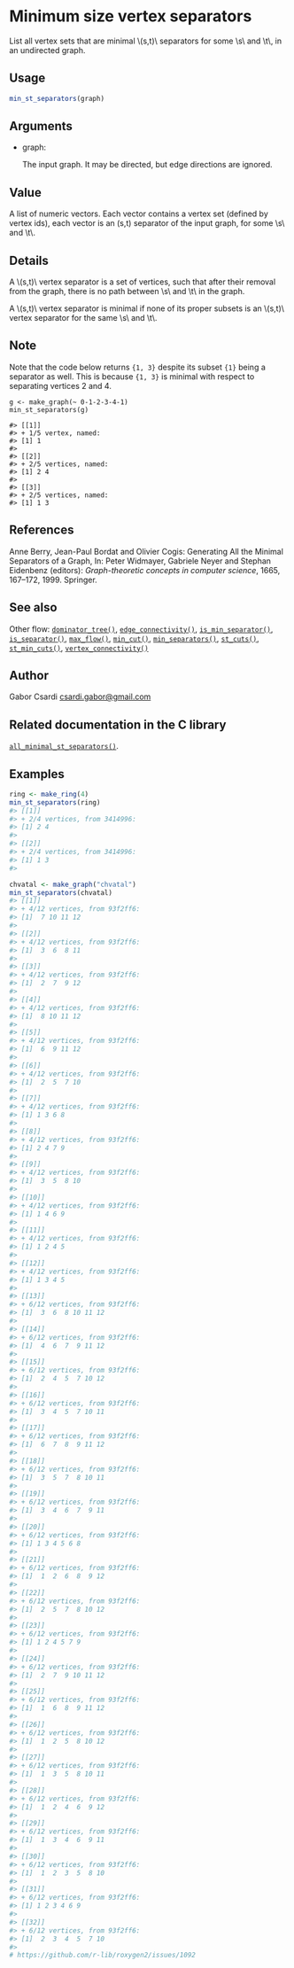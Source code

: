 # Minimum size vertex separators

List all vertex sets that are minimal \\(s,t)\\ separators for some
\\s\\ and \\t\\, in an undirected graph.

## Usage

``` r
min_st_separators(graph)
```

## Arguments

- graph:

  The input graph. It may be directed, but edge directions are ignored.

## Value

A list of numeric vectors. Each vector contains a vertex set (defined by
vertex ids), each vector is an (s,t) separator of the input graph, for
some \\s\\ and \\t\\.

## Details

A \\(s,t)\\ vertex separator is a set of vertices, such that after their
removal from the graph, there is no path between \\s\\ and \\t\\ in the
graph.

A \\(s,t)\\ vertex separator is minimal if none of its proper subsets is
an \\(s,t)\\ vertex separator for the same \\s\\ and \\t\\.

## Note

Note that the code below returns `{1, 3}` despite its subset `{1}` being
a separator as well. This is because `{1, 3}` is minimal with respect to
separating vertices 2 and 4.

    g <- make_graph(~ 0-1-2-3-4-1)
    min_st_separators(g)

    #> [[1]]
    #> + 1/5 vertex, named:
    #> [1] 1
    #>
    #> [[2]]
    #> + 2/5 vertices, named:
    #> [1] 2 4
    #>
    #> [[3]]
    #> + 2/5 vertices, named:
    #> [1] 1 3

## References

Anne Berry, Jean-Paul Bordat and Olivier Cogis: Generating All the
Minimal Separators of a Graph, In: Peter Widmayer, Gabriele Neyer and
Stephan Eidenbenz (editors): *Graph-theoretic concepts in computer
science*, 1665, 167–172, 1999. Springer.

## See also

Other flow:
[`dominator_tree()`](https://r.igraph.org/reference/dominator_tree.md),
[`edge_connectivity()`](https://r.igraph.org/reference/edge_connectivity.md),
[`is_min_separator()`](https://r.igraph.org/reference/is_min_separator.md),
[`is_separator()`](https://r.igraph.org/reference/is_separator.md),
[`max_flow()`](https://r.igraph.org/reference/max_flow.md),
[`min_cut()`](https://r.igraph.org/reference/min_cut.md),
[`min_separators()`](https://r.igraph.org/reference/min_separators.md),
[`st_cuts()`](https://r.igraph.org/reference/st_cuts.md),
[`st_min_cuts()`](https://r.igraph.org/reference/st_min_cuts.md),
[`vertex_connectivity()`](https://r.igraph.org/reference/vertex_connectivity.md)

## Author

Gabor Csardi <csardi.gabor@gmail.com>

## Related documentation in the C library

[`all_minimal_st_separators()`](https://igraph.org/c/html/latest/igraph-Separators.html#igraph_all_minimal_st_separators).

## Examples

``` r
ring <- make_ring(4)
min_st_separators(ring)
#> [[1]]
#> + 2/4 vertices, from 3414996:
#> [1] 2 4
#> 
#> [[2]]
#> + 2/4 vertices, from 3414996:
#> [1] 1 3
#> 

chvatal <- make_graph("chvatal")
min_st_separators(chvatal)
#> [[1]]
#> + 4/12 vertices, from 93f2ff6:
#> [1]  7 10 11 12
#> 
#> [[2]]
#> + 4/12 vertices, from 93f2ff6:
#> [1]  3  6  8 11
#> 
#> [[3]]
#> + 4/12 vertices, from 93f2ff6:
#> [1]  2  7  9 12
#> 
#> [[4]]
#> + 4/12 vertices, from 93f2ff6:
#> [1]  8 10 11 12
#> 
#> [[5]]
#> + 4/12 vertices, from 93f2ff6:
#> [1]  6  9 11 12
#> 
#> [[6]]
#> + 4/12 vertices, from 93f2ff6:
#> [1]  2  5  7 10
#> 
#> [[7]]
#> + 4/12 vertices, from 93f2ff6:
#> [1] 1 3 6 8
#> 
#> [[8]]
#> + 4/12 vertices, from 93f2ff6:
#> [1] 2 4 7 9
#> 
#> [[9]]
#> + 4/12 vertices, from 93f2ff6:
#> [1]  3  5  8 10
#> 
#> [[10]]
#> + 4/12 vertices, from 93f2ff6:
#> [1] 1 4 6 9
#> 
#> [[11]]
#> + 4/12 vertices, from 93f2ff6:
#> [1] 1 2 4 5
#> 
#> [[12]]
#> + 4/12 vertices, from 93f2ff6:
#> [1] 1 3 4 5
#> 
#> [[13]]
#> + 6/12 vertices, from 93f2ff6:
#> [1]  3  6  8 10 11 12
#> 
#> [[14]]
#> + 6/12 vertices, from 93f2ff6:
#> [1]  4  6  7  9 11 12
#> 
#> [[15]]
#> + 6/12 vertices, from 93f2ff6:
#> [1]  2  4  5  7 10 12
#> 
#> [[16]]
#> + 6/12 vertices, from 93f2ff6:
#> [1]  3  4  5  7 10 11
#> 
#> [[17]]
#> + 6/12 vertices, from 93f2ff6:
#> [1]  6  7  8  9 11 12
#> 
#> [[18]]
#> + 6/12 vertices, from 93f2ff6:
#> [1]  3  5  7  8 10 11
#> 
#> [[19]]
#> + 6/12 vertices, from 93f2ff6:
#> [1]  3  4  6  7  9 11
#> 
#> [[20]]
#> + 6/12 vertices, from 93f2ff6:
#> [1] 1 3 4 5 6 8
#> 
#> [[21]]
#> + 6/12 vertices, from 93f2ff6:
#> [1]  1  2  6  8  9 12
#> 
#> [[22]]
#> + 6/12 vertices, from 93f2ff6:
#> [1]  2  5  7  8 10 12
#> 
#> [[23]]
#> + 6/12 vertices, from 93f2ff6:
#> [1] 1 2 4 5 7 9
#> 
#> [[24]]
#> + 6/12 vertices, from 93f2ff6:
#> [1]  2  7  9 10 11 12
#> 
#> [[25]]
#> + 6/12 vertices, from 93f2ff6:
#> [1]  1  6  8  9 11 12
#> 
#> [[26]]
#> + 6/12 vertices, from 93f2ff6:
#> [1]  1  2  5  8 10 12
#> 
#> [[27]]
#> + 6/12 vertices, from 93f2ff6:
#> [1]  1  3  5  8 10 11
#> 
#> [[28]]
#> + 6/12 vertices, from 93f2ff6:
#> [1]  1  2  4  6  9 12
#> 
#> [[29]]
#> + 6/12 vertices, from 93f2ff6:
#> [1]  1  3  4  6  9 11
#> 
#> [[30]]
#> + 6/12 vertices, from 93f2ff6:
#> [1]  1  2  3  5  8 10
#> 
#> [[31]]
#> + 6/12 vertices, from 93f2ff6:
#> [1] 1 2 3 4 6 9
#> 
#> [[32]]
#> + 6/12 vertices, from 93f2ff6:
#> [1]  2  3  4  5  7 10
#> 
# https://github.com/r-lib/roxygen2/issues/1092
```

